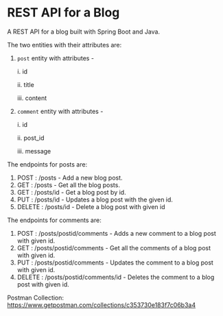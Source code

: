 # REST API for a Blog
A REST API for a blog built with Spring Boot and Java.

The two entities with their attributes are:
1. `post` entity with attributes - 

      i. id
  
      ii. title

      iii. content

2. `comment` entity with attributes -

      i. id
      
      ii. post_id
      
      iii. message

The endpoints for posts are:

1. POST : /posts - Add a new blog post.
2. GET : /posts - Get all the blog posts.
3. GET : /posts/id - Get a blog post by id.
4. PUT : /posts/id - Updates a blog post with the given id.
5. DELETE : /posts/id - Delete a blog post with given id

The endpoints for comments are:

1. POST : /posts/postid/comments - Adds a new comment to a blog post with given id.
2. GET : /posts/postid/comments - Get all the comments of a blog post with given id.
3. PUT : /posts/postid/comments - Updates the comment to a blog post with given id.
4. DELETE : /posts/postid/comments/id - Deletes the comment to a blog post with given id.

Postman Collection: https://www.getpostman.com/collections/c353730e183f7c06b3a4
